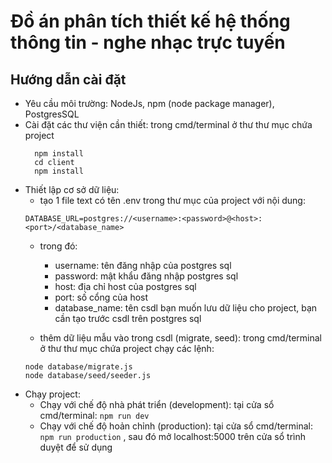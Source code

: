 # Đồ án phân tích thiết kế hệ thống thông tin - nghe nhạc trực tuyến

## Hướng dẫn cài đặt
  - Yêu cầu môi trường: NodeJs, npm (node package manager), PostgresSQL
  - Cài đặt các thư viện cần thiết: trong cmd/terminal ở thư thư mục chứa project
      ```
        npm install  
        cd client    
        npm install
      ```
  - Thiết lập cơ sở dữ liệu:
      * tạo 1 file text có tên .env trong thư mục của project với nội dung:
      ```
      DATABASE_URL=postgres://<username>:<password>@<host>:<port>/<database_name>
      ```
      * trong đó:
        * username: tên đăng nhập của postgres sql
        * password: mật khẩu đăng nhập postgres sql
        * host: địa chỉ host của postgres sql
        * port: số cổng của host
        * database_name: tên csdl bạn muốn lưu dữ liệu cho project, bạn cần tạo trước csdl trên postgres sql
        
      * thêm dữ liệu mẫu vào trong csdl (migrate, seed): trong cmd/terminal ở thư thư mục chứa project chạy các lệnh:
      ```
      node database/migrate.js
      node database/seed/seeder.js
      ```
  - Chạy project:
    * Chạy với chế độ nhà phát triển (development): tại cửa sổ cmd/terminal:  `npm run dev`
    * Chạy với chế độ hoản chỉnh (production): tại cửa sổ cmd/terminal:  `npm run production` , sau đó mở localhost:5000 trên cửa sổ trình duyệt để sử dụng
 
